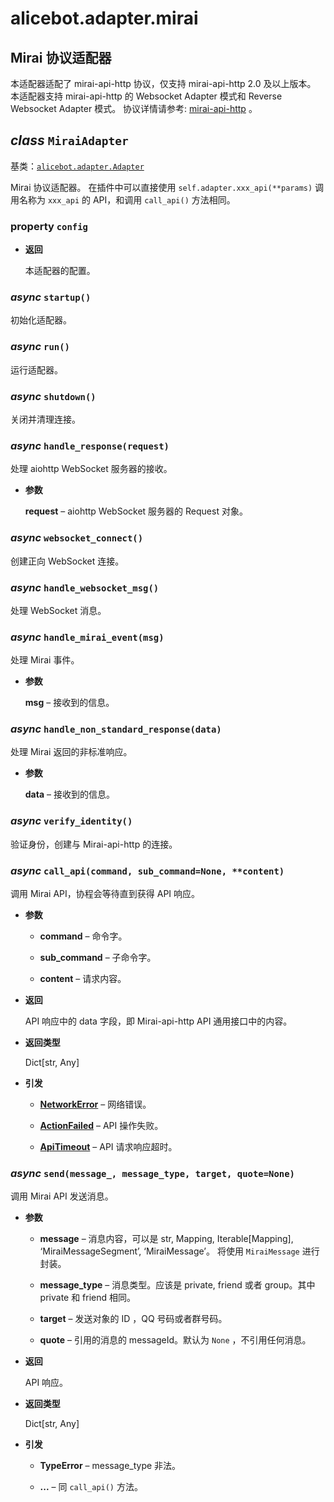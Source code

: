 # alicebot.adapter.mirai

## Mirai 协议适配器

本适配器适配了 mirai-api-http 协议，仅支持 mirai-api-http 2.0 及以上版本。
本适配器支持 mirai-api-http 的 Websocket Adapter 模式和 Reverse Websocket Adapter 模式。
协议详情请参考: [mirai-api-http](https://github.com/project-mirai/mirai-api-http) 。


## _class_ `MiraiAdapter`

基类：[`alicebot.adapter.Adapter`](../README.md#alicebot.adapter.Adapter)

Mirai 协议适配器。
在插件中可以直接使用 `self.adapter.xxx_api(**params)` 调用名称为 `xxx_api` 的 API，和调用 `call_api()` 方法相同。


### property `config`


* **返回**

    本适配器的配置。



### _async_ `startup()`

初始化适配器。


### _async_ `run()`

运行适配器。


### _async_ `shutdown()`

关闭并清理连接。


### _async_ `handle_response(request)`

处理 aiohttp WebSocket 服务器的接收。


* **参数**

    **request** – aiohttp WebSocket 服务器的 Request 对象。



### _async_ `websocket_connect()`

创建正向 WebSocket 连接。


### _async_ `handle_websocket_msg()`

处理 WebSocket 消息。


### _async_ `handle_mirai_event(msg)`

处理 Mirai 事件。


* **参数**

    **msg** – 接收到的信息。



### _async_ `handle_non_standard_response(data)`

处理 Mirai 返回的非标准响应。


* **参数**

    **data** – 接收到的信息。



### _async_ `verify_identity()`

验证身份，创建与 Mirai-api-http 的连接。


### _async_ `call_api(command, sub_command=None, **content)`

调用 Mirai API，协程会等待直到获得 API 响应。


* **参数**

    
    * **command** – 命令字。


    * **sub_command** – 子命令字。


    * **content** – 请求内容。



* **返回**

    API 响应中的 data 字段，即 Mirai-api-http API 通用接口中的内容。



* **返回类型**

    Dict[str, Any]



* **引发**

    
    * [**NetworkError**](../cqhttp/exception.md#alicebot.adapter.cqhttp.exception.NetworkError) – 网络错误。


    * [**ActionFailed**](../cqhttp/exception.md#alicebot.adapter.cqhttp.exception.ActionFailed) – API 操作失败。


    * [**ApiTimeout**](../cqhttp/exception.md#alicebot.adapter.cqhttp.exception.ApiTimeout) – API 请求响应超时。



### _async_ `send(message_, message_type, target, quote=None)`

调用 Mirai API 发送消息。


* **参数**

    
    * **message** – 消息内容，可以是 str, Mapping, Iterable[Mapping], ‘MiraiMessageSegment’, ‘MiraiMessage’。
    将使用 `MiraiMessage` 进行封装。


    * **message_type** – 消息类型。应该是 private, friend 或者 group。其中 private 和 friend 相同。


    * **target** – 发送对象的 ID ，QQ 号码或者群号码。


    * **quote** – 引用的消息的 messageId。默认为 `None` ，不引用任何消息。



* **返回**

    API 响应。



* **返回类型**

    Dict[str, Any]



* **引发**

    
    * **TypeError** – message_type 非法。


    * **...** – 同 `call_api()` 方法。

